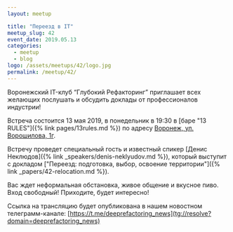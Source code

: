 ```yaml
---
layout: meetup

title: "Переезд в IT"
meetup_slug: 42
event_date: 2019.05.13
categories:
  - meetup
  - blog
logo: /assets/meetups/42/logo.jpg
permalink: /meetup/42/
---
```


Воронежский IT-клуб “Глубокий Рефакторинг” приглашает всех желающих послушать и обсудить доклады от профессионалов индустрии!

Встреча состоится 13 мая 2019, в понедельник в 19:30 в [баре "13 RULES"]({% link pages/13rules.md %}) по адресу [Воронеж, ул. Ворошилова, 1г](https://go.2gis.com/6mn3t).

Встречу проведет специальный гость и известный спикер [Денис Неклюдов]({% link _speakers/denis-neklyudov.md %}), который выступит с докладом ["Переезд: подготовка, выбор, освоение территории"]({% link _papers/42-relocation.md %}).

Вас ждет неформальная обстановка, живое общение и вкусное пиво. Вход свободный! Приходите, будет интересно!

Ссылка на трансляцию будет опубликована в нашем новостном телеграмм-канале: [https://t.me/deeprefactoring_news](tg://resolve?domain=deeprefactoring_news)

